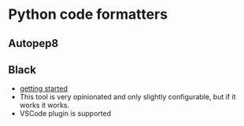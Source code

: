 # Python code formatters

## Autopep8
## Black
- [getting started](https://black.readthedocs.io/en/stable/getting_started.html)
- This tool is very opinionated and only slightly configurable, but if it works it works.
- VSCode plugin is supported